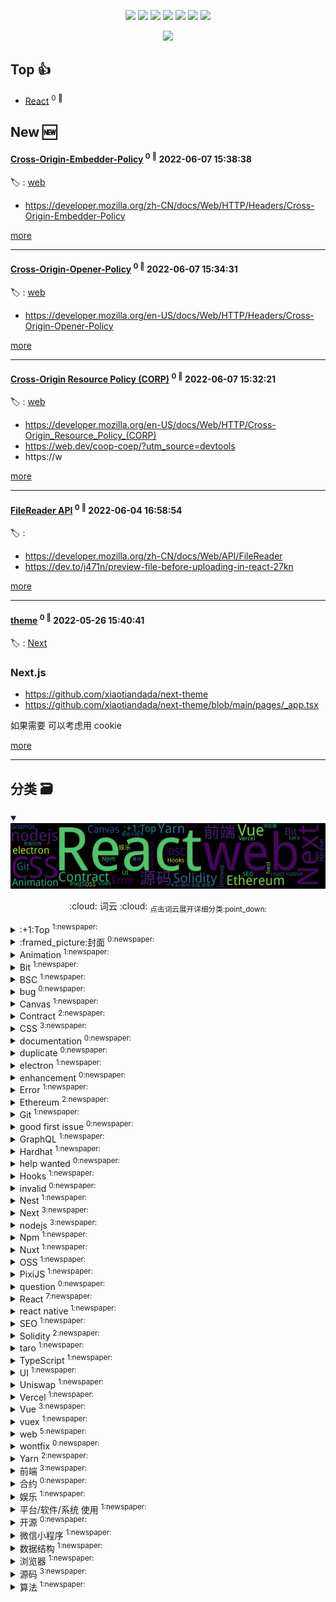 

<p align='center'>
    <img src="https://badgen.net/badge/labels/54"/>
    <img src="https://badgen.net/github/issues/xiaotiandada/ghiblog"/>
    <img src="https://badgen.net/badge/last-commit/2022-06-14 09:35:36"/>
    <img src="https://badgen.net/github/forks/xiaotiandada/ghiblog"/>
    <img src="https://badgen.net/github/stars/xiaotiandada/ghiblog"/>
    <img src="https://badgen.net/github/watchers/xiaotiandada/ghiblog"/>
    <img src="https://badgen.net/github/release/xiaotiandada/ghiblog"/>
</p>

<p align='center'>
    <a href="https://github.com/jwenjian/visitor-count-badge">
        <img src="https://visitor-badge.glitch.me/badge?page_id=jwenjian.ghiblog"/>
    </a>
</p>


## Top :thumbsup: 
- [React](https://github.com/xiaotiandada/blog/issues/96)  <sup>0 :speech_balloon:</sup>  	 
## New :new: 

#### [Cross-Origin-Embedder-Policy](https://github.com/xiaotiandada/blog/issues/113) <sup>0 :speech_balloon:</sup> 	 2022-06-07 15:38:38

:label: : [web](https://github.com/xiaotiandada/ghiblog/labels/web)

- https://developer.mozilla.org/zh-CN/docs/Web/HTTP/Headers/Cross-Origin-Embedder-Policy



[more](https://github.com/xiaotiandada/blog/issues/113)

---


#### [Cross-Origin-Opener-Policy](https://github.com/xiaotiandada/blog/issues/112) <sup>0 :speech_balloon:</sup> 	 2022-06-07 15:34:31

:label: : [web](https://github.com/xiaotiandada/ghiblog/labels/web)

- https://developer.mozilla.org/en-US/docs/Web/HTTP/Headers/Cross-Origin-Opener-Policy



[more](https://github.com/xiaotiandada/blog/issues/112)

---


#### [Cross-Origin Resource Policy (CORP)](https://github.com/xiaotiandada/blog/issues/111) <sup>0 :speech_balloon:</sup> 	 2022-06-07 15:32:21

:label: : [web](https://github.com/xiaotiandada/ghiblog/labels/web)

- https://developer.mozilla.org/en-US/docs/Web/HTTP/Cross-Origin_Resource_Policy_(CORP)
- https://web.dev/coop-coep/?utm_source=devtools
- https://w

[more](https://github.com/xiaotiandada/blog/issues/111)

---


#### [FileReader API](https://github.com/xiaotiandada/blog/issues/110) <sup>0 :speech_balloon:</sup> 	 2022-06-04 16:58:54

:label: : 

- https://developer.mozilla.org/zh-CN/docs/Web/API/FileReader
- https://dev.to/j471n/preview-file-before-uploading-in-react-27kn



[more](https://github.com/xiaotiandada/blog/issues/110)

---


#### [theme](https://github.com/xiaotiandada/blog/issues/109) <sup>0 :speech_balloon:</sup> 	 2022-05-26 15:40:41

:label: : [Next](https://github.com/xiaotiandada/ghiblog/labels/Next)

### Next.js
- https://github.com/xiaotiandada/next-theme
- https://github.com/xiaotiandada/next-theme/blob/main/pages/_app.tsx

如果需要 可以考虑用 cookie 

[more](https://github.com/xiaotiandada/blog/issues/109)

---


## 分类  :card_file_box: 

<details open="open">
    <summary>
        <img src="assets/wordcloud.png" title="词云, 点击展开详细分类" alt="词云， 点击展开详细分类">
        <p align="center">:cloud: 词云 :cloud: <sub>点击词云展开详细分类:point_down: </sub></p>
    </summary>


<details>
<summary>:+1:Top	<sup>1:newspaper:</sup></summary>

- [React](https://github.com/xiaotiandada/blog/issues/96)  <sup>0 :speech_balloon:</sup>  	 


</details>

<details>
<summary>:framed_picture:封面	<sup>0:newspaper:</sup></summary>



</details>

<details>
<summary>Animation	<sup>1:newspaper:</sup></summary>

- [Animation case](https://github.com/xiaotiandada/blog/issues/104)  <sup>0 :speech_balloon:</sup>  	 


</details>

<details>
<summary>Bit	<sup>1:newspaper:</sup></summary>

- [Bit 使用](https://github.com/xiaotiandada/blog/issues/90)  <sup>0 :speech_balloon:</sup>  	 


</details>

<details>
<summary>BSC	<sup>1:newspaper:</sup></summary>

- [DAPP](https://github.com/xiaotiandada/blog/issues/82)  <sup>0 :speech_balloon:</sup>  	 


</details>

<details>
<summary>bug	<sup>0:newspaper:</sup></summary>



</details>

<details>
<summary>Canvas	<sup>1:newspaper:</sup></summary>

- [PixiJS](https://github.com/xiaotiandada/blog/issues/101)  <sup>0 :speech_balloon:</sup>  	 


</details>

<details>
<summary>Contract	<sup>2:newspaper:</sup></summary>

- [DAPP](https://github.com/xiaotiandada/blog/issues/82)  <sup>0 :speech_balloon:</sup>  	 
- [Ethereum contract](https://github.com/xiaotiandada/blog/issues/46)  <sup>0 :speech_balloon:</sup>  	 


</details>

<details>
<summary>CSS	<sup>3:newspaper:</sup></summary>

- [iPhoneX 安全区域](https://github.com/xiaotiandada/blog/issues/103)  <sup>0 :speech_balloon:</sup>  	 
- [为什么a标签中使用img后的高度多了几个像素？](https://github.com/xiaotiandada/blog/issues/102)  <sup>0 :speech_balloon:</sup>  	 
- [UI Swap](https://github.com/xiaotiandada/blog/issues/94)  <sup>0 :speech_balloon:</sup>  	 


</details>

<details>
<summary>documentation	<sup>0:newspaper:</sup></summary>



</details>

<details>
<summary>duplicate	<sup>0:newspaper:</sup></summary>



</details>

<details>
<summary>electron	<sup>1:newspaper:</sup></summary>

- [Electron](https://github.com/xiaotiandada/blog/issues/15)  <sup>0 :speech_balloon:</sup>  	 


</details>

<details>
<summary>enhancement	<sup>0:newspaper:</sup></summary>



</details>

<details>
<summary>Error	<sup>1:newspaper:</sup></summary>

- [Nuxt 添加 Less 报错 TypeError: this.getOptions is not a function at Object.lessLoader](https://github.com/xiaotiandada/blog/issues/70)  <sup>0 :speech_balloon:</sup>  	 


</details>

<details>
<summary>Ethereum	<sup>2:newspaper:</sup></summary>

- [DAPP](https://github.com/xiaotiandada/blog/issues/82)  <sup>0 :speech_balloon:</sup>  	 
- [Ethereum contract](https://github.com/xiaotiandada/blog/issues/46)  <sup>0 :speech_balloon:</sup>  	 


</details>

<details>
<summary>Git	<sup>1:newspaper:</sup></summary>

- [Git 删除敏感数据](https://github.com/xiaotiandada/blog/issues/93)  <sup>0 :speech_balloon:</sup>  	 


</details>

<details>
<summary>good first issue	<sup>0:newspaper:</sup></summary>



</details>

<details>
<summary>GraphQL	<sup>1:newspaper:</sup></summary>

- [Uniswap Info 学习](https://github.com/xiaotiandada/blog/issues/92)  <sup>0 :speech_balloon:</sup>  	 


</details>

<details>
<summary>Hardhat	<sup>1:newspaper:</sup></summary>

- [DAPP](https://github.com/xiaotiandada/blog/issues/82)  <sup>0 :speech_balloon:</sup>  	 


</details>

<details>
<summary>help wanted	<sup>0:newspaper:</sup></summary>



</details>

<details>
<summary>Hooks	<sup>1:newspaper:</sup></summary>

- [React Hooks 学习](https://github.com/xiaotiandada/blog/issues/88)  <sup>0 :speech_balloon:</sup>  	 


</details>

<details>
<summary>invalid	<sup>0:newspaper:</sup></summary>



</details>

<details>
<summary>Nest	<sup>1:newspaper:</sup></summary>

- [Nest](https://github.com/xiaotiandada/blog/issues/99)  <sup>0 :speech_balloon:</sup>  	 


</details>

<details>
<summary>Next	<sup>3:newspaper:</sup></summary>

- [theme](https://github.com/xiaotiandada/blog/issues/109)  <sup>0 :speech_balloon:</sup>  	 
- [Next](https://github.com/xiaotiandada/blog/issues/100)  <sup>0 :speech_balloon:</sup>  	 
- [i18n](https://github.com/xiaotiandada/blog/issues/34)  <sup>0 :speech_balloon:</sup>  	 


</details>

<details>
<summary>nodejs	<sup>3:newspaper:</sup></summary>

- [140 行写一个自动生成 Issues 为 Markdown 文垱](https://github.com/xiaotiandada/blog/issues/74)  <sup>0 :speech_balloon:</sup>  	 
- [Egg set-cookie 与 Axios   HttpOnly](https://github.com/xiaotiandada/blog/issues/65)  <sup>0 :speech_balloon:</sup>  	 
- [Node.js 开发简单的脚手架工具](https://github.com/xiaotiandada/blog/issues/63)  <sup>0 :speech_balloon:</sup>  	 


</details>

<details>
<summary>Npm	<sup>1:newspaper:</sup></summary>

- [npm/yarn scripts 使用指南](https://github.com/xiaotiandada/blog/issues/106)  <sup>0 :speech_balloon:</sup>  	 


</details>

<details>
<summary>Nuxt	<sup>1:newspaper:</sup></summary>

- [Nuxt.js deploy to vercel](https://github.com/xiaotiandada/blog/issues/89)  <sup>0 :speech_balloon:</sup>  	 


</details>

<details>
<summary>OSS	<sup>1:newspaper:</sup></summary>

- [浏览器打开图片 URL 是显示还是下载](https://github.com/xiaotiandada/blog/issues/91)  <sup>0 :speech_balloon:</sup>  	 


</details>

<details>
<summary>PixiJS	<sup>1:newspaper:</sup></summary>

- [PixiJS](https://github.com/xiaotiandada/blog/issues/101)  <sup>0 :speech_balloon:</sup>  	 


</details>

<details>
<summary>question	<sup>0:newspaper:</sup></summary>



</details>

<details>
<summary>React	<sup>7:newspaper:</sup></summary>

- [React Hook Form + MUI 构建表单](https://github.com/xiaotiandada/blog/issues/108)  <sup>0 :speech_balloon:</sup>  	 
- [React](https://github.com/xiaotiandada/blog/issues/96)  <sup>0 :speech_balloon:</sup>  	 
- [Bit 使用](https://github.com/xiaotiandada/blog/issues/90)  <sup>0 :speech_balloon:</sup>  	 
- [React Hooks 学习](https://github.com/xiaotiandada/blog/issues/88)  <sup>0 :speech_balloon:</sup>  	 
- [Taro 学习](https://github.com/xiaotiandada/blog/issues/87)  <sup>0 :speech_balloon:</sup>  	 
- [React.memo 学习](https://github.com/xiaotiandada/blog/issues/84)  <sup>0 :speech_balloon:</sup>  	 
- [DAPP](https://github.com/xiaotiandada/blog/issues/82)  <sup>0 :speech_balloon:</sup>  	 


</details>

<details>
<summary>react native	<sup>1:newspaper:</sup></summary>

- [React Native 学习](https://github.com/xiaotiandada/blog/issues/86)  <sup>0 :speech_balloon:</sup>  	 


</details>

<details>
<summary>SEO	<sup>1:newspaper:</sup></summary>

- [seo](https://github.com/xiaotiandada/blog/issues/107)  <sup>0 :speech_balloon:</sup>  	 


</details>

<details>
<summary>Solidity	<sup>2:newspaper:</sup></summary>

- [DAPP](https://github.com/xiaotiandada/blog/issues/82)  <sup>0 :speech_balloon:</sup>  	 
- [Ethereum contract](https://github.com/xiaotiandada/blog/issues/46)  <sup>0 :speech_balloon:</sup>  	 


</details>

<details>
<summary>taro	<sup>1:newspaper:</sup></summary>

- [Taro 学习](https://github.com/xiaotiandada/blog/issues/87)  <sup>0 :speech_balloon:</sup>  	 


</details>

<details>
<summary>TypeScript	<sup>1:newspaper:</sup></summary>

- [TypeScript 学习 ](https://github.com/xiaotiandada/blog/issues/95)  <sup>0 :speech_balloon:</sup>  	 


</details>

<details>
<summary>UI	<sup>1:newspaper:</sup></summary>

- [UI Swap](https://github.com/xiaotiandada/blog/issues/94)  <sup>0 :speech_balloon:</sup>  	 


</details>

<details>
<summary>Uniswap	<sup>1:newspaper:</sup></summary>

- [Uniswap Info 学习](https://github.com/xiaotiandada/blog/issues/92)  <sup>0 :speech_balloon:</sup>  	 


</details>

<details>
<summary>Vercel	<sup>1:newspaper:</sup></summary>

- [Nuxt.js deploy to vercel](https://github.com/xiaotiandada/blog/issues/89)  <sup>0 :speech_balloon:</sup>  	 


</details>

<details>
<summary>Vue	<sup>3:newspaper:</sup></summary>

- [Vue 源码解析](https://github.com/xiaotiandada/blog/issues/83)  <sup>0 :speech_balloon:</sup>  	 
- [Vue Virtual Dom](https://github.com/xiaotiandada/blog/issues/78)  <sup>0 :speech_balloon:</sup>  	 
- [i18n](https://github.com/xiaotiandada/blog/issues/34)  <sup>0 :speech_balloon:</sup>  	 


</details>

<details>
<summary>vuex	<sup>1:newspaper:</sup></summary>

- [Vuex 源码研究](https://github.com/xiaotiandada/blog/issues/85)  <sup>0 :speech_balloon:</sup>  	 


</details>

<details>
<summary>web	<sup>5:newspaper:</sup></summary>

- [Cross-Origin-Embedder-Policy](https://github.com/xiaotiandada/blog/issues/113)  <sup>0 :speech_balloon:</sup>  	 
- [Cross-Origin-Opener-Policy](https://github.com/xiaotiandada/blog/issues/112)  <sup>0 :speech_balloon:</sup>  	 
- [Cross-Origin Resource Policy (CORP)](https://github.com/xiaotiandada/blog/issues/111)  <sup>0 :speech_balloon:</sup>  	 
- [Keyboard API](https://github.com/xiaotiandada/blog/issues/98)  <sup>0 :speech_balloon:</sup>  	 
- [Fullscreen API](https://github.com/xiaotiandada/blog/issues/97)  <sup>0 :speech_balloon:</sup>  	 


</details>

<details>
<summary>wontfix	<sup>0:newspaper:</sup></summary>



</details>

<details>
<summary>Yarn	<sup>2:newspaper:</sup></summary>

- [npm/yarn scripts 使用指南](https://github.com/xiaotiandada/blog/issues/106)  <sup>0 :speech_balloon:</sup>  	 
- [Yarn](https://github.com/xiaotiandada/blog/issues/105)  <sup>0 :speech_balloon:</sup>  	 


</details>

<details>
<summary>前端	<sup>3:newspaper:</sup></summary>

- [前端总结](https://github.com/xiaotiandada/blog/issues/68)  <sup>0 :speech_balloon:</sup>  	 
- [HTTP 缓存  Cache-Control](https://github.com/xiaotiandada/blog/issues/67)  <sup>0 :speech_balloon:</sup>  	 
- [tribute 实现@(艾特)功能](https://github.com/xiaotiandada/blog/issues/66)  <sup>0 :speech_balloon:</sup>  	 


</details>

<details>
<summary>合约	<sup>0:newspaper:</sup></summary>



</details>

<details>
<summary>娱乐	<sup>1:newspaper:</sup></summary>

- [剧本杀](https://github.com/xiaotiandada/blog/issues/72)  <sup>0 :speech_balloon:</sup>  	 


</details>

<details>
<summary>平台/软件/系统 使用	<sup>1:newspaper:</sup></summary>

- [Grafana](https://github.com/xiaotiandada/blog/issues/69)  <sup>0 :speech_balloon:</sup>  	 


</details>

<details>
<summary>开源	<sup>0:newspaper:</sup></summary>



</details>

<details>
<summary>微信小程序	<sup>1:newspaper:</sup></summary>

- [mpvue外卖小程序](https://github.com/xiaotiandada/blog/issues/14)  <sup>0 :speech_balloon:</sup>  	 


</details>

<details>
<summary>数据结构	<sup>1:newspaper:</sup></summary>

- [算法数据结构](https://github.com/xiaotiandada/blog/issues/48)  <sup>0 :speech_balloon:</sup>  	 


</details>

<details>
<summary>浏览器	<sup>1:newspaper:</sup></summary>

- [浏览器打开图片 URL 是显示还是下载](https://github.com/xiaotiandada/blog/issues/91)  <sup>0 :speech_balloon:</sup>  	 


</details>

<details>
<summary>源码	<sup>3:newspaper:</sup></summary>

- [Vuex 源码研究](https://github.com/xiaotiandada/blog/issues/85)  <sup>0 :speech_balloon:</sup>  	 
- [Vue 源码解析](https://github.com/xiaotiandada/blog/issues/83)  <sup>0 :speech_balloon:</sup>  	 
- [Vue Virtual Dom](https://github.com/xiaotiandada/blog/issues/78)  <sup>0 :speech_balloon:</sup>  	 


</details>

<details>
<summary>算法	<sup>1:newspaper:</sup></summary>

- [算法数据结构](https://github.com/xiaotiandada/blog/issues/48)  <sup>0 :speech_balloon:</sup>  	 


</details>


</details>    
